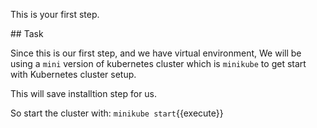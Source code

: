 This is your first step.

## Task

Since this is our first step, and we have virtual environment, We will be using a `mini` version of kubernetes cluster which is `minikube` to get start with Kubernetes cluster setup.

This will save installtion step for us.

So start the cluster with: `minikube start`{{execute}}
